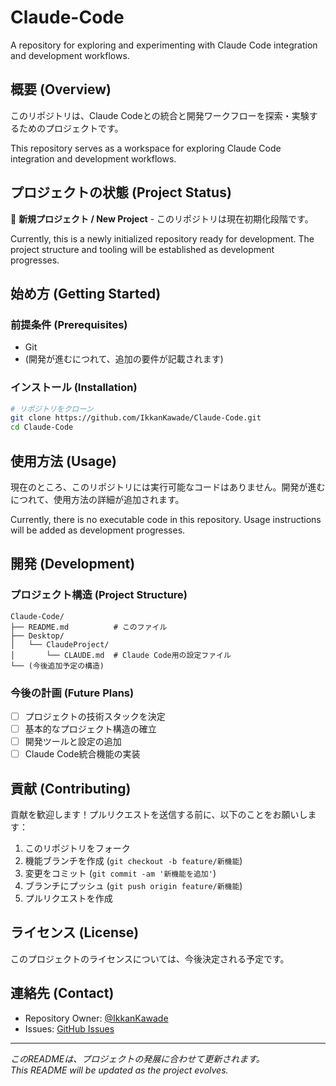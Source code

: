 # Claude-Code

A repository for exploring and experimenting with Claude Code integration and development workflows.

## 概要 (Overview)

このリポジトリは、Claude Codeとの統合と開発ワークフローを探索・実験するためのプロジェクトです。

This repository serves as a workspace for exploring Claude Code integration and development workflows.

## プロジェクトの状態 (Project Status)

🚧 **新規プロジェクト / New Project** - このリポジトリは現在初期化段階です。

Currently, this is a newly initialized repository ready for development. The project structure and tooling will be established as development progresses.

## 始め方 (Getting Started)

### 前提条件 (Prerequisites)

- Git
- (開発が進むにつれて、追加の要件が記載されます)

### インストール (Installation)

```bash
# リポジトリをクローン
git clone https://github.com/IkkanKawade/Claude-Code.git
cd Claude-Code
```

## 使用方法 (Usage)

現在のところ、このリポジトリには実行可能なコードはありません。開発が進むにつれて、使用方法の詳細が追加されます。

Currently, there is no executable code in this repository. Usage instructions will be added as development progresses.

## 開発 (Development)

### プロジェクト構造 (Project Structure)

```
Claude-Code/
├── README.md          # このファイル
├── Desktop/
│   └── ClaudeProject/
│       └── CLAUDE.md  # Claude Code用の設定ファイル
└── (今後追加予定の構造)
```

### 今後の計画 (Future Plans)

- [ ] プロジェクトの技術スタックを決定
- [ ] 基本的なプロジェクト構造の確立
- [ ] 開発ツールと設定の追加
- [ ] Claude Code統合機能の実装

## 貢献 (Contributing)

貢献を歓迎します！プルリクエストを送信する前に、以下のことをお願いします：

1. このリポジトリをフォーク
2. 機能ブランチを作成 (`git checkout -b feature/新機能`)
3. 変更をコミット (`git commit -am '新機能を追加'`)
4. ブランチにプッシュ (`git push origin feature/新機能`)
5. プルリクエストを作成

## ライセンス (License)

このプロジェクトのライセンスについては、今後決定される予定です。

## 連絡先 (Contact)

- Repository Owner: [@IkkanKawade](https://github.com/IkkanKawade)
- Issues: [GitHub Issues](https://github.com/IkkanKawade/Claude-Code/issues)

---

*このREADMEは、プロジェクトの発展に合わせて更新されます。*  
*This README will be updated as the project evolves.*